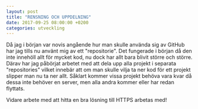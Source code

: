 ```yaml
---
layout: post
title: "RENSNING OCH UPPDELNING"
date: 2017-09-25 08:00:00 +0200
categories: utveckling
---
```

Då jag i början var novis angående hur man skulle använda sig av GitHub har jag tills nu använt mig av ett "repositorie". Det fungerade i början då den inte innehöll allt för mycket kod, nu dock har allt bara blivit större och större. Därav har jag påbörjat arbetet med att dela upp alla projekt i separata "repositories" vilket innebär att om man skulle vilja ta ner kod för ett projekt slipper man nu ta ner allt. Såklart kommer vissa projekt behöva vara kvar då dessa inte behöver en server, men alla andra kommer eller har redan flyttats.

Vidare arbete med att hitta en bra lösning till HTTPS arbetas med!